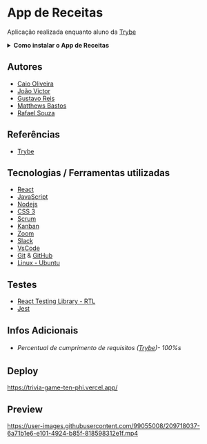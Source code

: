 # App de Receitas

Aplicação realizada enquanto aluno da [Trybe](https://www.betrybe.com/)
<br>

<details>
  <summary><strong>Como instalar o App de Receitas</strong></summary><br />

## Instalação 

<br>

- Clone o repositório `git@github.com:Rafael-Souza-97/app-de-receitas.git`:

```bash
git clone git@github.com:Rafael-Souza-97/app-de-receitas.git
```

<br>

- Entre na pasta do repositório que você acabou de clonar:

```bash
cd app-de-receitas
```

<br>

 - Instale as depëndencias, caso necessário, com `npm install`:

```bash
npm install
```

<hr>

### Scripts

 - Execute a aplicação com  com `npm start`:
  > Executará a aplicação em modo de desenvolvimento.
 
```bash
npm start
```

Abra [http://localhost:3000](http://localhost:3000) no seu navegador para visualiza-lo.

<hr>
<br>

</details>


## Autores

- [Caio Oliveira](https://github.com/CaiooAzevedoo)
- [João Victor](https://github.com/jotavebraga)
- [Gustavo Reis](https://github.com/GustavoRReis?tab=following)
- [Matthews Bastos](https://github.com/majjin)
- [Rafael Souza](https://github.com/Rafael-Souza-97)

## Referências

 - [Trybe](https://www.betrybe.com/)

## Tecnologias / Ferramentas utilizadas

- [React](https://pt-br.reactjs.org/)
- [JavaScript](https://www.javascript.com/)
- [Nodejs](https://nodejs.org/en/)
- [CSS 3](https://www.w3.org/Style/CSS/Overview.en.html)
- [Scrum](https://www.atlassian.com/br/agile/scrum)
- [Kanban](https://www.totvs.com/blog/negocios/kanban/)
- [Zoom](https://zoom.us/)
- [Slack](https://slack.com/intl/pt-br/)
- [VsCode](https://code.visualstudio.com/)
- [Git](https://git-scm.com/) & [GitHub](https://github.com/)
- [Linux - Ubuntu](https://ubuntu.com/)

## Testes

- [React Testing Library - RTL](https://testing-library.com/docs/react-testing-library/intro/)
- [Jest](https://jestjs.io/pt-BR/)

## Infos Adicionais

- ###### Percentual de cumprimento de requisitos ([Trybe](https://www.betrybe.com/))- 100%s

## Deploy

https://trivia-game-ten-phi.vercel.app/

## Preview

https://user-images.githubusercontent.com/99055008/209718037-6a71b1e6-e101-4924-b85f-818598312e1f.mp4
